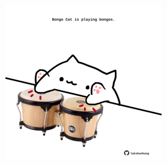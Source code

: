 <!-- built at 08/01/2022, 10:01:01 UTC -->
<p align="center">
  <img width="500" height="500" src="./ReadmeImage.svg">
</p>
